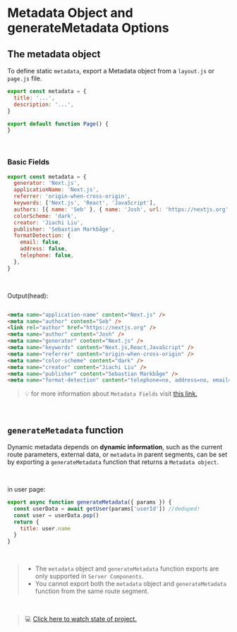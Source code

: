 # Metadata Object and generateMetadata Options

## The metadata object

To define static `metadata`, export a Metadata object from a `layout.js` or `page.js` file.

```js
export const metadata = {
  title: '...',
  description: '...',
}

export default function Page() {
}
```

&nbsp;
&nbsp;
&nbsp;

### Basic Fields

```js
export const metadata = {
  generator: 'Next.js',
  applicationName: 'Next.js',
  referrer: 'origin-when-cross-origin',
  keywords: ['Next.js', 'React', 'JavaScript'],
  authors: [{ name: 'Seb' }, { name: 'Josh', url: 'https://nextjs.org' }],
  colorScheme: 'dark',
  creator: 'Jiachi Liu',
  publisher: 'Sebastian Markbåge',
  formatDetection: {
    email: false,
    address: false,
    telephone: false,
  },
}
```

&nbsp;
&nbsp;
&nbsp;

Output(head):

```html

<meta name="application-name" content="Next.js" />
<meta name="author" content="Seb" />
<link rel="author" href="https://nextjs.org" />
<meta name="author" content="Josh" />
<meta name="generator" content="Next.js" />
<meta name="keywords" content="Next.js,React,JavaScript" />
<meta name="referrer" content="origin-when-cross-origin" />
<meta name="color-scheme" content="dark" />
<meta name="creator" content="Jiachi Liu" />
<meta name="publisher" content="Sebastian Markbåge" />
<meta name="format-detection" content="telephone=no, address=no, email=no" />
```

> 💡 for more information about `Metadata Fields`
> visit <a href="https://nextjs.org/docs/app/api-reference/functions/generate-metadata#metadata-fields" target="_blank">
> this
> link.</a>

&nbsp;
&nbsp;
&nbsp;

## `generateMetadata` function

Dynamic metadata depends on **dynamic information**, such as the current route parameters, external data, or `metadata`
in parent segments, can be set by exporting a `generateMetadata` function that returns a `Metadata object`.

&nbsp;
&nbsp;
&nbsp;

in user page:

```js
export async function generateMetadata({ params }) {
  const userData = await getUser(params['userId']) //deduped!
  const user = userData.pop()
  return {
    title: user.name
  }
}
```

&nbsp;
&nbsp;
&nbsp;

> + The `metadata` object and `generateMetadata` function exports are only supported in `Server Components`.
> + You cannot export both the `metadata` object and `generateMetadata` function from the same route segment.

&nbsp;
&nbsp;
&nbsp;

> 💻 <a href="https://github.com/amirmvahed/next-dk-code/tree/12-seo/app" target="_blank">
> Click here to watch state of project.</a>    